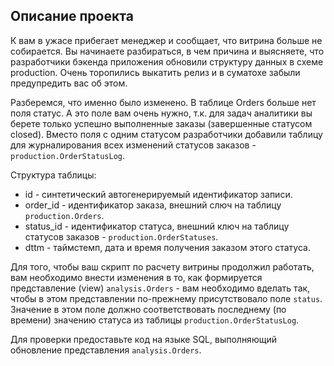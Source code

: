 ## **Описание проекта**

К вам в ужасе прибегает менеджер и сообщает, что витрина больше не собирается. Вы начинаете разбираться, в чем причина и выясняете, что разработчики бэкенда приложения обновили структуру данных в схеме production. Очень торопились выкатить релиз и в суматохе забыли предупредить вас об этом.

Разберемся, что именно было изменено. В таблице Orders больше нет поля статус. А это поле вам очень нужно, т.к. для задач аналитики вы берете только успешно выполненные заказы (завершенные статусом closed). Вместо поля с одним статусом разработчики добавили таблицу для журналирования всех изменений статусов заказов - `production.OrderStatusLog`.

Структура таблицы: 

- id - синтетический автогенерируемый идентификатор записи.
- order_id - идентификатор заказа, внешний слюч на таблицу `production.Orders`.
- status_id - идентификатор статуса, внешний ключ на таблицу статусов заказов - `production.OrderStatuses`.
- dttm - таймстемп, дата и время получения заказом этого статуса.

Для того, чтобы ваш скрипт по расчету витрины продолжил работать, вам необходимо внести изменения в то, как формируется представление (view) `analysis.Orders` - вам необходимо вделать так, чтобы в этом представлении по-прежнему присутствовало поле `status`. Значение в этом поле должно соответствовать последнему (по времени) значению статуса из таблицы `production.OrderStatusLog`.

Для проверки предоставьте код на языке SQL, выполняющий обновление представления `analysis.Orders`.


